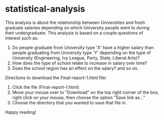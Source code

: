 # statistical-analysis

This analysis is about the relationship between Universities and fresh graduate salaries depending on which University people went to during their undergraduate. This analysis is based on a couple questions of interest such as:
1. Do people graduate from University type 'X' have a higher salary than people graduating from University type 'Y' depending on the type of University (Engineering, Ivy League, Party, State, Liberal Arts)?
2. How does the type of school relate to increase in salary over time?
3. Does the school region has an effect on the salary?
and so on.

Directions to download the Final-report-1.html file:
1. Click the file (Final-report-1.html)
2. Move your mouse over to "Download" on the top right corner of the box, right click on your mouse, then choose the option "Save link as..."
3. Choose the directory that you wanted to save that file in.

Happy reading!
